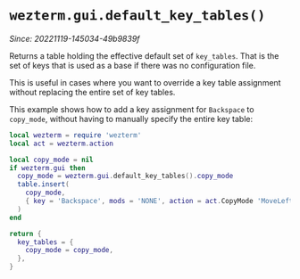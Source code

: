 # `wezterm.gui.default_key_tables()`

*Since: 20221119-145034-49b9839f*

Returns a table holding the effective default set of `key_tables`.  That is the
set of keys that is used as a base if there was no configuration file.

This is useful in cases where you want to override a key table assignment
without replacing the entire set of key tables.

This example shows how to add a key assignment for `Backspace` to `copy_mode`,
without having to manually specify the entire key table:

```lua
local wezterm = require 'wezterm'
local act = wezterm.action

local copy_mode = nil
if wezterm.gui then
  copy_mode = wezterm.gui.default_key_tables().copy_mode
  table.insert(
    copy_mode,
    { key = 'Backspace', mods = 'NONE', action = act.CopyMode 'MoveLeft' }
  )
end

return {
  key_tables = {
    copy_mode = copy_mode,
  },
}
```
